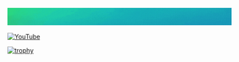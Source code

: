 ![¡Bienvenidos a mi perfil de GitHub! 🚀](panel_inicial.gif)

[![YouTube](https://img.shields.io/badge/YouTube-FF0000?style=for-the-badge&logo=youtube&logoColor=white)](https://youtube.com/@codedreadpodcast?si=xufnHT6ZTVd_JZtG)

[![trophy](https://github-profile-trophy.vercel.app/?username=condorcoders&theme=onedark)](https://github.com/ryo-ma/github-profile-trophy)